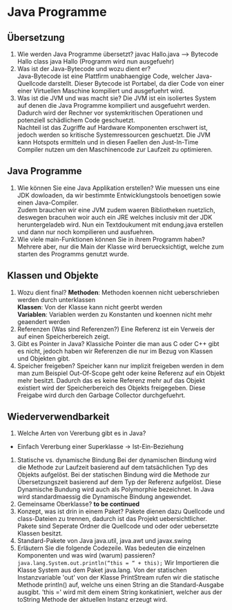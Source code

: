 
# Java Programme
## Übersetzung
1. Wie werden Java Programme übersetzt?
  javac Hallo.java --> Bytecode Hallo class
  java Hallo (Programm wird nun ausgefuehr)
1. Was ist der Java-Bytecode und wozu dient er?  
   Java-Bytecode ist eine Plattfirm unabhaengige Code, welcher Java-Quellcode darstellt.
   Dieser Bytecode ist Portabel, da dier Code von einer einer Virtuellen Maschine kompiliert und ausgefuehrt wird.
1. Was ist die JVM und was macht sie?
   Die JVM ist ein isoliertes System auf denen die Java Programme kompiliert und ausgefuehrt werden.
   Dadurch wird der Rechner vor systemkritischen Operationen und potenziell schädlichem Code geschuetzt.  
   Nachteil ist das Zugriffe auf Hardware Komponenten erschwert ist, jedoch werden so kritische Systemressourcen  geschuetzt.
   Die JVM kann Hotspots ermitteln und in diesen Faellen den Just-In-Time Compiler nutzen um den Maschinencode zur Laufzeit zu optimieren.
## Java Programme 
1. Wie können Sie eine Java Applikation erstellen?
   Wie muessen uns eine JDK dowloaden, da wir bestimmte Entwicklungstools benoetigen sowie einen Java-Compiler.  
   Zudem brauchen wir eine JVM zudem waeren Bibliotheken nuetzlich, deswegen bracuhen woir auch ein JRE welches inclusiv mit der JDK heruntergeladeb wird.
   Nun ein Textdoukument mit endung.java erstellen und dann nur noch kompilieren und ausfuehren.
2. Wie viele main-Funktionen können Sie in ihrem Programm haben?  
   Mehrere aber, nur die Main der Klasse wird beruecksichtigt, welche zum starten des Programms genutzt wurde.  
## Klassen und Objekte  
1. Wozu dient final?
   **Methoden**: Methoden koennen nicht ueberschrieben werden durch unterklassen  
   **Klassen**: Von der Klasse kann nicht geerbt werden  
   **Variablen**: Variablen werden zu Konstanten und koennen nicht mehr geaendert werden
1. Referenzen (Was sind Referenzen?)
   Eine Referenz ist ein Verweis der auf einen Speicherbereich zeigt.  
1. Gibt es Pointer in Java?
   Klassiche Pointer die man aus C oder C++ gibt es nicht, jedoch haben wir Referenzen die nur im Bezug von Klassen und Objekten gibt. 
1.  Speicher freigeben?
   Speicher kann nur implizit freigeben werden in dem man zum Beispiel Out-Of-Scope geht oder keine Referenz auf ein Objekt mehr besitzt.
   Dadurch das es keine Referenz mehr auf das Objekt existiert wird der Speicherbereich des Objekts freigegeben.
   Diese Freigabe wird durch den Garbage Collector durchgefuehrt.
## Wiederverwendbarkeit
1. Welche Arten von Vererbung gibt es in Java?
  - Einfach Vererbung einer Superklasse -> Ist-Ein-Beziehung
1. Statische vs. dynamische Bindung
  Bei der dynamischen Bindung wird die Methode zur Laufzeit basierend auf dem tatsächlichen Typ des Objekts aufgelöst.
  Bei der statischen Bindung wird die Methode zur Übersetzungszeit basierend auf dem Typ der Referenz aufgelöst.
  Diese Dynamische Bundung wird auch als Polymorphie bezeichnet. In Java wird standardmaessig die Dynamische Bindung angewendet.
1. Gemeinsame Oberklasse?
   **to be continued**
1. Konzept, was ist drin in einem Paket?
   Pakete dienen dazu Quellcode und class-Dateien zu trennen, dadurch ist das Projekt uebersichtlicher.
   Pakete sind Seperate Ordner die Quellcode und oder oder uebersetzte Klassen besitzt.
1. Standard-Pakete von Java
   java.util, java.awt und javax.swing
1. Erläutern Sie die folgende Codezeile. Was bedeuten die einzelnen Komponenten und was wird (warum) passieren?  
   `java.lang.System.out.println(“this = “ + this);`
   Wir Importieren die Klasse System aus dem Paket java.lang. 
   Von der statischen Instanzvariable 'out' von der Klasse PrintStream rufen wir die statische Methode println()    auf, welche uns einen String an die Standard-Ausgabe   ausgibt.
   'this =' wird mit dem einem String konkatiniert, welcher aus der toString Methode der aktuellen Instanz erzeugt wird.   
   
   
   
